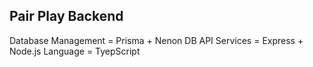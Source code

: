 ## Pair Play Backend

Database Management = Prisma + Nenon DB 
API Services = Express + Node.js 
Language = TyepScript 

